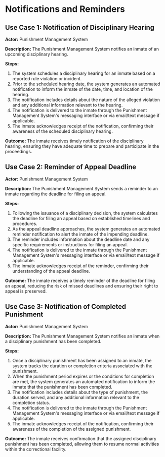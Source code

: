# Notifications and Reminders

## Use Case 1: Notification of Disciplinary Hearing
**Actor:** Punishment Management System

**Description:** The Punishment Management System notifies an inmate of an upcoming disciplinary hearing.

**Steps:**
1. The system schedules a disciplinary hearing for an inmate based on a reported rule violation or incident.
2. Prior to the scheduled hearing date, the system generates an automated notification to inform the inmate of the date, time, and location of the hearing.
3. The notification includes details about the nature of the alleged violation and any additional information relevant to the hearing.
4. The notification is delivered to the inmate through the Punishment Management System's messaging interface or via email/text message if applicable.
5. The inmate acknowledges receipt of the notification, confirming their awareness of the scheduled disciplinary hearing.

**Outcome:** The inmate receives timely notification of the disciplinary hearing, ensuring they have adequate time to prepare and participate in the proceedings.

## Use Case 2: Reminder of Appeal Deadline
**Actor:** Punishment Management System

**Description:** The Punishment Management System sends a reminder to an inmate regarding the deadline for filing an appeal.

**Steps:**
1. Following the issuance of a disciplinary decision, the system calculates the deadline for filing an appeal based on established timelines and procedures.
2. As the appeal deadline approaches, the system generates an automated reminder notification to alert the inmate of the impending deadline.
3. The reminder includes information about the deadline date and any specific requirements or instructions for filing an appeal.
4. The notification is delivered to the inmate through the Punishment Management System's messaging interface or via email/text message if applicable.
5. The inmate acknowledges receipt of the reminder, confirming their understanding of the appeal deadline.

**Outcome:** The inmate receives a timely reminder of the deadline for filing an appeal, reducing the risk of missed deadlines and ensuring their right to appeal is preserved.

## Use Case 3: Notification of Completed Punishment
**Actor:** Punishment Management System

**Description:** The Punishment Management System notifies an inmate when a disciplinary punishment has been completed.

**Steps:**
1. Once a disciplinary punishment has been assigned to an inmate, the system tracks the duration or completion criteria associated with the punishment.
2. When the punishment period expires or the conditions for completion are met, the system generates an automated notification to inform the inmate that the punishment has been completed.
3. The notification includes details about the type of punishment, the duration served, and any additional information relevant to the completion status.
4. The notification is delivered to the inmate through the Punishment Management System's messaging interface or via email/text message if applicable.
5. The inmate acknowledges receipt of the notification, confirming their awareness of the completion of the assigned punishment.

**Outcome:** The inmate receives confirmation that the assigned disciplinary punishment has been completed, allowing them to resume normal activities within the correctional facility.
